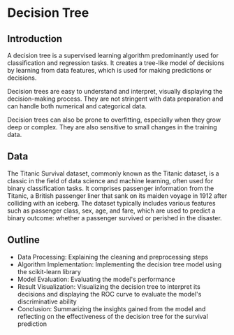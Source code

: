 # Decision Tree
## Introduction
A decision tree is a supervised learning algorithm predominantly used for classification and regression tasks. It creates a tree-like model of decisions by learning from data features, which is used for making predictions or decisions.

Decision trees are easy to understand and interpret, visually displaying the decision-making process. They are not stringent with data preparation and can handle both numerical and categorical data.

Decision trees can also be prone to overfitting, especially when they grow deep or complex. They are also sensitive to small changes in the training data.

## Data
The Titanic Survival dataset, commonly known as the Titanic dataset, is a classic in the field of data science and machine learning, often used for binary classification tasks. It comprises passenger information from the Titanic, a British passenger liner that sank on its maiden voyage in 1912 after colliding with an iceberg. The dataset typically includes various features such as passenger class, sex, age, and fare, which are used to predict a binary outcome: whether a passenger survived or perished in the disaster. 

## Outline
- Data Processing: Explaining the cleaning and preprocessing steps
- Algorithm Implementation: Implementing the decision tree model using the scikit-learn library
- Model Evaluation: Evaluating the model's performance
- Result Visualization: Visualizing the decision tree to interpret its decisions and displaying the ROC curve to evaluate the model's discriminative ability
- Conclusion: Summarizing the insights gained from the model and reflecting on the effectiveness of the decision tree for the survival prediction


